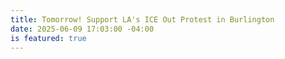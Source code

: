 ```yaml
---
title: Tomorrow! Support LA's ICE Out Protest in Burlington
date: 2025-06-09 17:03:00 -04:00
is featured: true
---
```


 